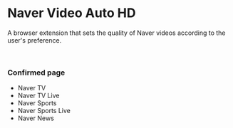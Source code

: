 # Naver Video Auto HD

A browser extension that sets the quality of Naver videos according to the user's preference.

<br>

### Confirmed page

- Naver TV
- Naver TV Live
- Naver Sports
- Naver Sports Live
- Naver News